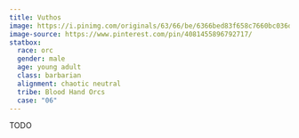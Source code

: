 ```yaml
---
title: Vuthos
image: https://i.pinimg.com/originals/63/66/be/6366bed83f658c7660bc036d2be1baaa.png
image-source: https://www.pinterest.com/pin/4081455896792717/
statbox:
  race: orc
  gender: male
  age: young adult
  class: barbarian
  alignment: chaotic neutral
  tribe: Blood Hand Orcs
  case: "06"
---
```


TODO
